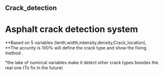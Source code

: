 ## Crack_detection
# Asphalt crack detection system

**Based on 5 variables (lenth,width,intensity,density,Crack_location),
**The accurity is 100% will define the crack type and show the fixing method .

*the lake of numircal variables make it detect other crack types besides the real one (To fix in the future)

